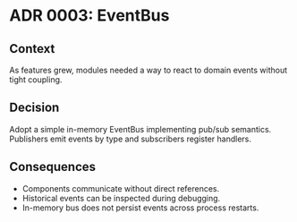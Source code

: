 # ADR 0003: EventBus

## Context
As features grew, modules needed a way to react to domain events without tight coupling.

## Decision
Adopt a simple in-memory EventBus implementing pub/sub semantics. Publishers emit events by type and subscribers register handlers.

## Consequences
- Components communicate without direct references.
- Historical events can be inspected during debugging.
- In-memory bus does not persist events across process restarts.
